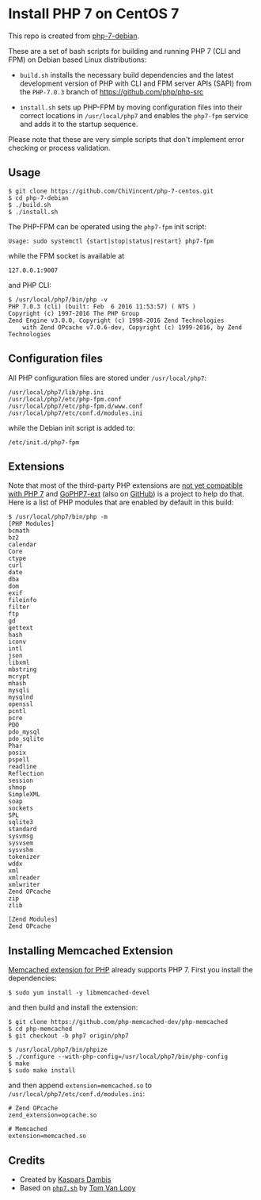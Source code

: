 # Install PHP 7 on CentOS 7

This repo is created from [php-7-debian](https://github.com/kasparsd/php-7-debian).

These are a set of bash scripts for building and running PHP 7 (CLI and FPM) on Debian based Linux distributions:

- `build.sh` installs the necessary build dependencies and the latest development version of PHP with CLI and FPM server APIs (SAPI) from the `PHP-7.0.3` branch of https://github.com/php/php-src
 
- `install.sh` sets up PHP-FPM by moving configuration files into their correct locations in `/usr/local/php7` and enables the `php7-fpm` service and adds it to the startup sequence.

Please note that these are very simple scripts that don't implement error checking or process validation.


## Usage

	$ git clone https://github.com/ChiVincent/php-7-centos.git
	$ cd php-7-debian
	$ ./build.sh
	$ ./install.sh

The PHP-FPM can be operated using the `php7-fpm` init script:
	
	Usage: sudo systemctl {start|stop|status|restart} php7-fpm

while the FPM socket is available at

	127.0.0.1:9007

and PHP CLI:
	
	$ /usr/local/php7/bin/php -v
	PHP 7.0.3 (cli) (built: Feb  6 2016 11:53:57) ( NTS )
	Copyright (c) 1997-2016 The PHP Group
	Zend Engine v3.0.0, Copyright (c) 1998-2016 Zend Technologies
    	with Zend OPcache v7.0.6-dev, Copyright (c) 1999-2016, by Zend Technologies

## Configuration files

All PHP configuration files are stored under `/usr/local/php7`:
	
	/usr/local/php7/lib/php.ini
	/usr/local/php7/etc/php-fpm.conf
	/usr/local/php7/etc/php-fpm.d/www.conf
	/usr/local/php7/etc/conf.d/modules.ini

while the Debian init script is added to:

	/etc/init.d/php7-fpm

## Extensions

Note that most of the third-party PHP extensions are [not yet compatible with PHP 7](https://github.com/gophp7/gophp7-ext/wiki/extensions-catalog) and [GoPHP7-ext](http://gophp7.org/) (also on [GitHub](https://github.com/gophp7/gophp7-ext)) is a project to help do that. Here is a list of PHP modules that are enabled by default in this build:

	$ /usr/local/php7/bin/php -m
	[PHP Modules]
	bcmath
	bz2
	calendar
	Core
	ctype
	curl
	date
	dba
	dom
	exif
	fileinfo
	filter
	ftp
	gd
	gettext
	hash
	iconv
	intl
	json
	libxml
	mbstring
	mcrypt
	mhash
	mysqli
	mysqlnd
	openssl
	pcntl
	pcre
	PDO
	pdo_mysql
	pdo_sqlite
	Phar
	posix
	pspell
	readline
	Reflection
	session
	shmop
	SimpleXML
	soap
	sockets
	SPL
	sqlite3
	standard
	sysvmsg
	sysvsem
	sysvshm
	tokenizer
	wddx
	xml
	xmlreader
	xmlwriter
	Zend OPcache
	zip
	zlib

	[Zend Modules]
	Zend OPcache

## Installing Memcached Extension

[Memcached extension for PHP](https://github.com/php-memcached-dev/php-memcached) already supports PHP 7. First you install the dependencies:

	$ sudo yum install -y libmemcached-devel
	
and then build and install the extension:

	$ git clone https://github.com/php-memcached-dev/php-memcached
	$ cd php-memcached
	$ git checkout -b php7 origin/php7

	$ /usr/local/php7/bin/phpize
	$ ./configure --with-php-config=/usr/local/php7/bin/php-config
	$ make
	$ sudo make install

and then append `extension=memcached.so` to `/usr/local/php7/etc/conf.d/modules.ini`:

	# Zend OPcache
	zend_extension=opcache.so
	
	# Memcached
	extension=memcached.so


## Credits

- Created by [Kaspars Dambis](http://kaspars.net)
- Based on [`php7.sh`](https://gist.github.com/tvlooy/953a7c0658e70b573ab4) by [Tom Van Looy](http://www.intracto.com/nl/blog/running-symfony2-on-php7) 
